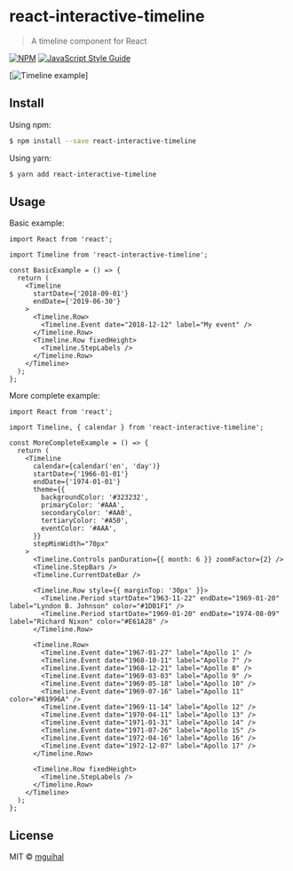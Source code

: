 # react-interactive-timeline

> A timeline component for React

[![NPM](https://img.shields.io/npm/v/react-interactive-timeline.svg)](https://www.npmjs.com/package/react-interactive-timeline) [![JavaScript Style Guide](https://img.shields.io/badge/code_style-standard-brightgreen.svg)](https://standardjs.com)

[![Timeline example](https://user-images.githubusercontent.com/303807/76136013-2e9c2000-602d-11ea-9307-54c322768828.png)]

## Install

Using npm:

```bash
$ npm install --save react-interactive-timeline
```

Using yarn:

```bash
$ yarn add react-interactive-timeline
```

## Usage

Basic example:

```tsx
import React from 'react';

import Timeline from 'react-interactive-timeline';

const BasicExample = () => {
  return (
    <Timeline
      startDate={'2018-09-01'}
      endDate={'2019-06-30'}
    >
      <Timeline.Row>
        <Timeline.Event date="2018-12-12" label="My event" />
      </Timeline.Row>
      <Timeline.Row fixedHeight>
        <Timeline.StepLabels />
      </Timeline.Row>
    </Timeline>
  );
};
```

More complete example:

```tsx
import React from 'react';

import Timeline, { calendar } from 'react-interactive-timeline';

const MoreCompleteExample = () => {
  return (
    <Timeline
      calendar={calendar('en', 'day')}
      startDate={'1966-01-01'}
      endDate={'1974-01-01'}
      theme={{
        backgroundColor: '#323232',
        primaryColor: '#AAA',
        secondaryColor: '#AA0',
        tertiaryColor: '#A50',
        eventColor: '#AAA',
      }}
      stepMinWidth="70px"
    >
      <Timeline.Controls panDuration={{ month: 6 }} zoomFactor={2} />
      <Timeline.StepBars />
      <Timeline.CurrentDateBar />

      <Timeline.Row style={{ marginTop: '30px' }}>
        <Timeline.Period startDate="1963-11-22" endDate="1969-01-20" label="Lyndon B. Johnson" color="#1DB1F1" />
        <Timeline.Period startDate="1969-01-20" endDate="1974-08-09" label="Richard Nixon" color="#E61A28" />
      </Timeline.Row>

      <Timeline.Row>
        <Timeline.Event date="1967-01-27" label="Apollo 1" />
        <Timeline.Event date="1968-10-11" label="Apollo 7" />
        <Timeline.Event date="1968-12-21" label="Apollo 8" />
        <Timeline.Event date="1969-03-03" label="Apollo 9" />
        <Timeline.Event date="1969-05-18" label="Apollo 10" />
        <Timeline.Event date="1969-07-16" label="Apollo 11" color="#81996A" />
        <Timeline.Event date="1969-11-14" label="Apollo 12" />
        <Timeline.Event date="1970-04-11" label="Apollo 13" />
        <Timeline.Event date="1971-01-31" label="Apollo 14" />
        <Timeline.Event date="1971-07-26" label="Apollo 15" />
        <Timeline.Event date="1972-04-16" label="Apollo 16" />
        <Timeline.Event date="1972-12-07" label="Apollo 17" />
      </Timeline.Row>

      <Timeline.Row fixedHeight>
        <Timeline.StepLabels />
      </Timeline.Row>
    </Timeline>
  );
};
```

## License

MIT © [mguihal](https://github.com/mguihal)
